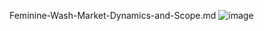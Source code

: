 Feminine-Wash-Market-Dynamics-and-Scope.md
![image](https://github.com/user-attachments/assets/a343b81a-0747-4c31-b9fa-9bde4bf724b0)
